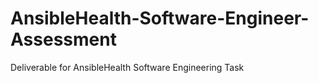 # AnsibleHealth-Software-Engineer-Assessment
Deliverable for AnsibleHealth Software Engineering Task
